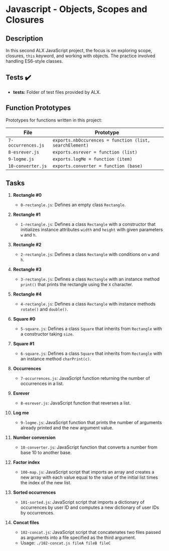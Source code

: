 # Javascript - Objects, Scopes and Closures

## Description

In this second ALX JavaScript project, the focus is on exploring scope, closures, `this` keyword, and working with objects. The practice involved handling ES6-style classes.

## Tests ✔️

- **tests:** Folder of test files provided by ALX.

## Function Prototypes

Prototypes for functions written in this project:

| File               | Prototype                           |
| ------------------ | ----------------------------------- |
| `7-occurrences.js` | `exports.nbOccurences = function (list, searchElement)` |
| `8-esrever.js`     | `exports.esrever = function (list)` |
| `9-logme.js`       | `exports.logMe = function (item)`   |
| `10-converter.js`  | `exports.converter = function (base)` |

## Tasks

1. **Rectangle #0**
   - `0-rectangle.js`: Defines an empty class `Rectangle`.

2. **Rectangle #1**
   - `1-rectangle.js`: Defines a class `Rectangle` with a constructor that initializes instance attributes `width` and `height` with given parameters `w` and `h`.

3. **Rectangle #2**
   - `2-rectangle.js`: Defines a class `Rectangle` with conditions on `w` and `h`.

4. **Rectangle #3**
   - `3-rectangle.js`: Defines a class `Rectangle` with an instance method `print()` that prints the rectangle using the `X` character.

5. **Rectangle #4**
   - `4-rectangle.js`: Defines a class `Rectangle` with instance methods `rotate()` and `double()`.

6. **Square #0**
   - `5-square.js`: Defines a class `Square` that inherits from `Rectangle` with a constructor taking `size`.

7. **Square #1**
   - `6-square.js`: Defines a class `Square` that inherits from `Rectangle` with an instance method `charPrint(c)`.

8. **Occurrences**
   - `7-occurrences.js`: JavaScript function returning the number of occurrences in a list.

9. **Esrever**
   - `8-esrever.js`: JavaScript function that reverses a list.

10. **Log me**
    - `9-logme.js`: JavaScript function that prints the number of arguments already printed and the new argument value.

11. **Number conversion**
    - `10-converter.js`: JavaScript function that converts a number from base 10 to another base.

12. **Factor index**
    - `100-map.js`: JavaScript script that imports an array and creates a new array with each value equal to the value of the initial list times the index of the new list.

13. **Sorted occurrences**
    - `101-sorted.js`: JavaScript script that imports a dictionary of occurrences by user ID and computes a new dictionary of user IDs by occurrences.

14. **Concat files**
    - `102-concat.js`: JavaScript script that concatenates two files passed as arguments into a file specified as the third argument.
    - Usage: `./102-concat.js fileA fileB fileC`


